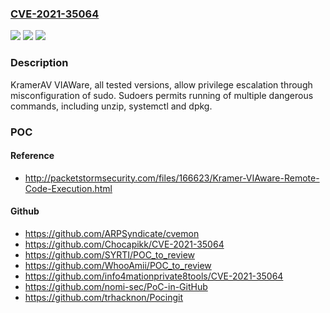 ### [CVE-2021-35064](https://cve.mitre.org/cgi-bin/cvename.cgi?name=CVE-2021-35064)
![](https://img.shields.io/static/v1?label=Product&message=n%2Fa&color=blue)
![](https://img.shields.io/static/v1?label=Version&message=n%2Fa&color=blue)
![](https://img.shields.io/static/v1?label=Vulnerability&message=n%2Fa&color=brighgreen)

### Description

KramerAV VIAWare, all tested versions, allow privilege escalation through misconfiguration of sudo. Sudoers permits running of multiple dangerous commands, including unzip, systemctl and dpkg.

### POC

#### Reference
- http://packetstormsecurity.com/files/166623/Kramer-VIAware-Remote-Code-Execution.html

#### Github
- https://github.com/ARPSyndicate/cvemon
- https://github.com/Chocapikk/CVE-2021-35064
- https://github.com/SYRTI/POC_to_review
- https://github.com/WhooAmii/POC_to_review
- https://github.com/info4mationprivate8tools/CVE-2021-35064
- https://github.com/nomi-sec/PoC-in-GitHub
- https://github.com/trhacknon/Pocingit


